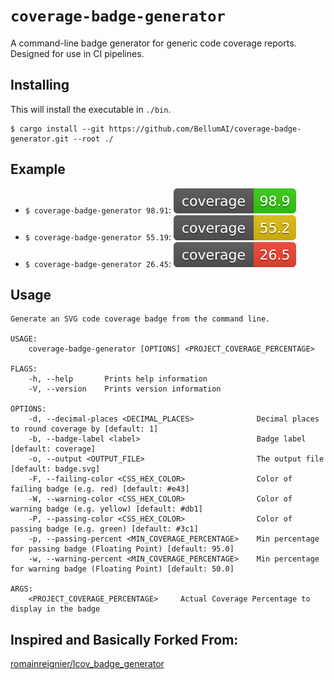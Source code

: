 # `coverage-badge-generator`

A command-line badge generator for generic code coverage reports. Designed for use in CI pipelines.

## Installing

This will install the executable in `./bin`.

```
$ cargo install --git https://github.com/BellumAI/coverage-badge-generator.git --root ./
```

## Example

- `$ coverage-badge-generator 98.91`: ![green badge](assets/green-badge.svg)
- `$ coverage-badge-generator 55.19`: ![yellow badge](assets/yellow-badge.svg)
- `$ coverage-badge-generator 26.45`: ![red badge](assets/red-badge.svg)

## Usage

```
Generate an SVG code coverage badge from the command line.

USAGE:
    coverage-badge-generator [OPTIONS] <PROJECT_COVERAGE_PERCENTAGE>

FLAGS:
    -h, --help       Prints help information
    -V, --version    Prints version information

OPTIONS:
    -d, --decimal-places <DECIMAL_PLACES>              Decimal places to round coverage by [default: 1]
    -b, --badge-label <label>                          Badge label [default: coverage]
    -o, --output <OUTPUT_FILE>                         The output file [default: badge.svg]
    -F, --failing-color <CSS_HEX_COLOR>                Color of failing badge (e.g. red) [default: #e43]
    -W, --warning-color <CSS_HEX_COLOR>                Color of warning badge (e.g. yellow) [default: #db1]
    -P, --passing-color <CSS_HEX_COLOR>                Color of passing badge (e.g. green) [default: #3c1]
    -p, --passing-percent <MIN_COVERAGE_PERCENTAGE>    Min percentage for passing badge (Floating Point) [default: 95.0]
    -w, --warning-percent <MIN_COVERAGE_PERCENTAGE>    Min percentage for warning badge (Floating Point) [default: 50.0]

ARGS:
    <PROJECT_COVERAGE_PERCENTAGE>     Actual Coverage Percentage to display in the badge
```

## Inspired and Basically Forked From:

[romainreignier/lcov_badge_generator](https://github.com/romainreignier/lcov_badge_generator)